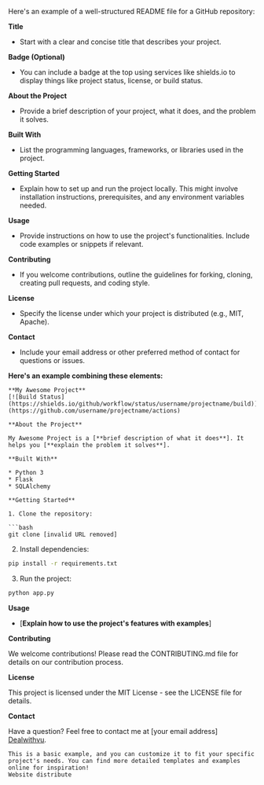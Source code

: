 Here's an example of a well-structured README file for a GitHub repository:

**Title**

* Start with a clear and concise title that describes your project.

**Badge (Optional)**

* You can include a badge at the top using services like shields.io to display things like project status, license, or build status.

**About the Project**

* Provide a brief description of your project, what it does, and the problem it solves. 

**Built With**

* List the programming languages, frameworks, or libraries used in the project.

**Getting Started**

* Explain how to set up and run the project locally. This might involve installation instructions, prerequisites, and any environment variables needed.

**Usage**

* Provide instructions on how to use the project's functionalities. Include code examples or snippets if relevant.

**Contributing**

* If you welcome contributions, outline the guidelines for forking, cloning, creating pull requests, and coding style.

**License**

* Specify the license under which your project is distributed (e.g., MIT, Apache).

**Contact**

* Include your email address or other preferred method of contact for questions or issues.

**Here's an example combining these elements:**

```
**My Awesome Project**
[![Build Status](https://shields.io/github/workflow/status/username/projectname/build)](https://github.com/username/projectname/actions)

**About the Project**

My Awesome Project is a [**brief description of what it does**]. It helps you [**explain the problem it solves**].

**Built With**

* Python 3
* Flask
* SQLAlchemy

**Getting Started**

1. Clone the repository:

```bash
git clone [invalid URL removed]
```

2. Install dependencies:

```bash
pip install -r requirements.txt
```

3. Run the project:

```bash
python app.py
```

**Usage**

* [**Explain how to use the project's features with examples**]

**Contributing**

We welcome contributions! Please read the CONTRIBUTING.md file for details on our contribution process.

**License**

This project is licensed under the MIT License - see the LICENSE file for details.

**Contact**

Have a question? Feel free to contact me at [your email address] [Dealwithvu](https://www.dealwithvu.com).
```
This is a basic example, and you can customize it to fit your specific project's needs. You can find more detailed templates and examples online for inspiration!
Website distribute

